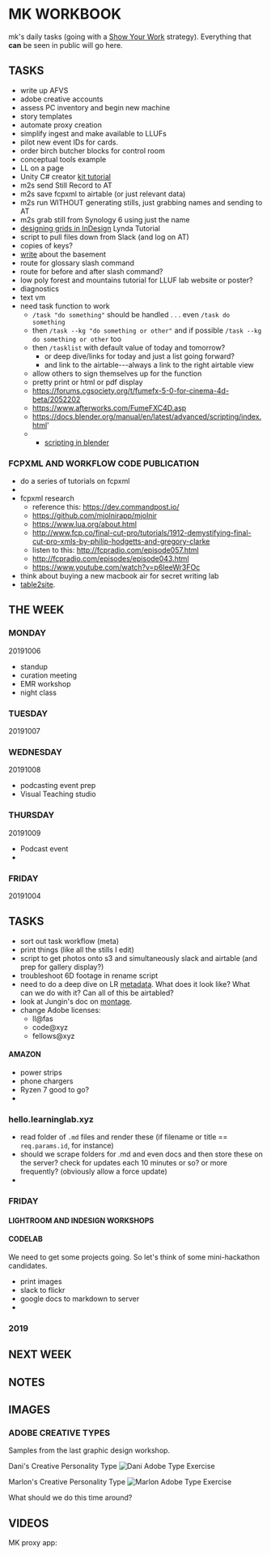 # MK WORKBOOK

mk's daily tasks (going with a [Show Your Work](https://www.amazon.com/Show-Your-Work-Austin-Kleon/dp/076117897X/ref=sr_1_1?keywords=show+your+work&qid=1569804976&s=gateway&sr=8-1) strategy). Everything that **can** be seen in public will go here.

## TASKS
- write up AFVS
- adobe creative accounts 
- assess PC inventory and begin new machine
- story templates
- automate proxy creation
- simplify ingest and make available to LLUFs
- pilot new event IDs for cards.
- order birch butcher blocks for control room
- conceptual tools example
- LL on a page
- Unity C# creator [kit tutorial](https://learn.unity.com/project/creator-kit-beginner-code)
- m2s send Still Record to AT
- m2s save fcpxml to airtable (or just relevant data)
- m2s run WITHOUT generating stills, just grabbing names and sending to AT
- m2s grab still from Synology 6 using just the name
- [designing grids in InDesign](https://www.lynda.com/InDesign-tutorials/Designing-Grids-InDesign-Revision/5038205-2.html) Lynda Tutorial
- script to pull files down from Slack (and log on AT)
- copies of keys?
- [write](https://bokcenter.slack.com/files/U0HTZUUP4/FH58T2MK4/thebasement?origin_team=T0HTW3H0V) about the basement
- route for glossary slash command
- route for before and after slash command?
- low poly forest and mountains tutorial for LLUF lab website or poster?
- diagnostics
- text vm
- need task function to work
	- `/task "do something"` should be handled . . . even `/task do something`
	- then `/task --kg "do something or other"` and if possible `/task --kg do something or other` too
	- then `/tasklist` with default value of today and tomorrow?
		- or deep dive/links for today and just a list going forward?
		- and link to the airtable---always a link to the right airtable view
	- allow others to sign themselves up for the function
	- pretty print or html or pdf display
	- https://forums.cgsociety.org/t/fumefx-5-0-for-cinema-4d-beta/2052202
	- https://www.afterworks.com/FumeFXC4D.asp
	- https://docs.blender.org/manual/en/latest/advanced/scripting/index.html'
	- - [scripting in blender](https://cgcookie.com/articles/blender-2-8-python-scripting-superpowers-for-non-programmers)

### FCPXML AND WORKFLOW CODE PUBLICATION

- do a series of tutorials on fcpxml
- 
- fcpxml research
	- reference this: https://dev.commandpost.io/
	- https://github.com/mjolnirapp/mjolnir
	- https://www.lua.org/about.html
	- http://www.fcp.co/final-cut-pro/tutorials/1912-demystifying-final-cut-pro-xmls-by-philip-hodgetts-and-gregory-clarke
	- listen to this: http://fcpradio.com/episode057.html
	- http://fcpradio.com/episodes/episode043.html
	- https://www.youtube.com/watch?v=p6IeeWr3FOc
- think about buying a new macbook air for secret writing lab
- [table2site](https://table2site.com).








## THE WEEK

### MONDAY
20191006
- standup
- curation meeting
- EMR workshop
- night class


### TUESDAY
20191007




### WEDNESDAY
20191008

- podcasting event prep
- Visual Teaching studio

### THURSDAY
20191009

- Podcast event
- 

### FRIDAY
20191004

## TASKS

- sort out task workflow (meta)
- print things (like all the stills I edit)
- script to get photos onto s3 and simultaneously slack and airtable (and prep for gallery display?)
- troubleshoot 6D footage in rename script
- need to do a deep dive on LR [metadata](https://helpx.adobe.com/lightroom-classic/help/metadata-basics-actions.html). What does it look like? What can we do with it? Can all of this be airtabled?
- look at Jungin's doc on [montage](https://docs.google.com/document/d/10j-CGJxAibGosBJPzkijOmSXcKigFWGDZRiVBpcbZ8g/edit).
- change Adobe licenses:
	- ll@fas
	- code@xyz
	- fellows@xyz


#### AMAZON

- power strips
- phone chargers
- Ryzen 7 good to go?
- 



### hello.learninglab.xyz

- read folder of `.md` files and render these (if filename or title == `req.params.id`, for instance)
- should we scrape folders for .md and even docs and then store these on the server? check for updates each 10 minutes or so? or more frequently? (obviously allow a force update)
- 




### FRIDAY

#### LIGHTROOM AND INDESIGN WORKSHOPS



#### CODELAB
We need to get some projects going. So let's think of some mini-hackathon candidates.
- print images
- slack to flickr
- google docs to markdown to server
- 

### 2019


## NEXT WEEK


## NOTES

## IMAGES

### ADOBE CREATIVE TYPES
Samples from the last graphic design workshop.

Dani's Creative Personality Type
![Dani Adobe Type Exercise](https://live.staticflickr.com/65535/48036620998_416ee5c170_h.jpg)

Marlon's Creative Personality Type
![Marlon Adobe Type Exercise](https://live.staticflickr.com/65535/48036665937_9be555afbf_h.jpg)

What should we do this time around?

## VIDEOS

MK proxy app:

<!--stackedit_data:
eyJoaXN0b3J5IjpbMTY3NTQ0NDcyOSwzNDg4NjI0LDE0NTQwMT
k5MjYsLTEyNDEyMTE3NjBdfQ==
-->